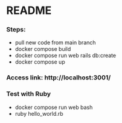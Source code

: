 # README

### Steps:
- pull new code from main branch
- docker compose build
- docker compose run web rails db:create
- docker compose up 

### Access link: http://localhost:3001/


### Test with Ruby

- docker compose run web bash
- ruby hello_world.rb
